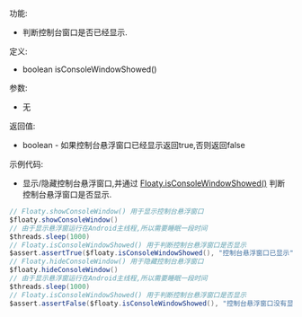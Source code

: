 功能:

+ 判断控制台窗口是否已经显示.

定义:

+ boolean isConsoleWindowShowed()

参数:

+ 无

返回值:

+ boolean - 如果控制台悬浮窗口已经显示返回true,否则返回false

示例代码:

+ 显示/隐藏控制台悬浮窗口,并通过
  [Floaty.isConsoleWindowShowed()](/API/Floaty/Floaty/README.md?id=consoleWindowShowed)
  判断控制台悬浮窗口是否显示.

```groovy
// Floaty.showConsoleWindow() 用于显示控制台悬浮窗口
$floaty.showConsoleWindow()
// 由于显示悬浮窗运行在Android主线程,所以需要睡眠一段时间
$threads.sleep(1000)
// Floaty.isConsoleWindowShowed() 用于判断控制台悬浮窗口是否显示
$assert.assertTrue($floaty.isConsoleWindowShowed(), "控制台悬浮窗口已显示")
// Floaty.hideConsoleWindow() 用于隐藏控制台悬浮窗口
$floaty.hideConsoleWindow()
// 由于显示悬浮窗运行在Android主线程,所以需要睡眠一段时间
$threads.sleep(1000)
// Floaty.isConsoleWindowShowed() 用于判断控制台悬浮窗口是否显示
$assert.assertFalse($floaty.isConsoleWindowShowed(), "控制台悬浮窗口没有显示")
```